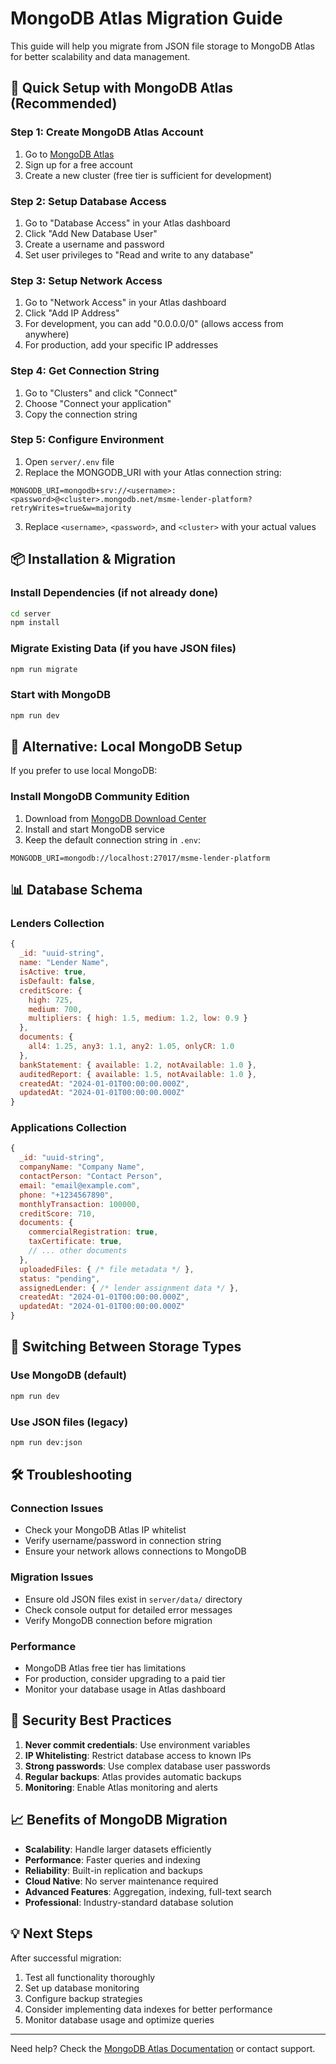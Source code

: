 # MongoDB Atlas Migration Guide

This guide will help you migrate from JSON file storage to MongoDB Atlas for better scalability and data management.

## 🚀 Quick Setup with MongoDB Atlas (Recommended)

### Step 1: Create MongoDB Atlas Account
1. Go to [MongoDB Atlas](https://cloud.mongodb.com/)
2. Sign up for a free account
3. Create a new cluster (free tier is sufficient for development)

### Step 2: Setup Database Access
1. Go to "Database Access" in your Atlas dashboard
2. Click "Add New Database User"
3. Create a username and password
4. Set user privileges to "Read and write to any database"

### Step 3: Setup Network Access
1. Go to "Network Access" in your Atlas dashboard
2. Click "Add IP Address"
3. For development, you can add "0.0.0.0/0" (allows access from anywhere)
4. For production, add your specific IP addresses

### Step 4: Get Connection String
1. Go to "Clusters" and click "Connect"
2. Choose "Connect your application"
3. Copy the connection string

### Step 5: Configure Environment
1. Open `server/.env` file
2. Replace the MONGODB_URI with your Atlas connection string:
```env
MONGODB_URI=mongodb+srv://<username>:<password>@<cluster>.mongodb.net/msme-lender-platform?retryWrites=true&w=majority
```
3. Replace `<username>`, `<password>`, and `<cluster>` with your actual values

## 📦 Installation & Migration

### Install Dependencies (if not already done)
```bash
cd server
npm install
```

### Migrate Existing Data (if you have JSON files)
```bash
npm run migrate
```

### Start with MongoDB
```bash
npm run dev
```

## 🔧 Alternative: Local MongoDB Setup

If you prefer to use local MongoDB:

### Install MongoDB Community Edition
1. Download from [MongoDB Download Center](https://www.mongodb.com/try/download/community)
2. Install and start MongoDB service
3. Keep the default connection string in `.env`:
```env
MONGODB_URI=mongodb://localhost:27017/msme-lender-platform
```

## 📊 Database Schema

### Lenders Collection
```javascript
{
  _id: "uuid-string",
  name: "Lender Name",
  isActive: true,
  isDefault: false,
  creditScore: {
    high: 725,
    medium: 700,
    multipliers: { high: 1.5, medium: 1.2, low: 0.9 }
  },
  documents: {
    all4: 1.25, any3: 1.1, any2: 1.05, onlyCR: 1.0
  },
  bankStatement: { available: 1.2, notAvailable: 1.0 },
  auditedReport: { available: 1.5, notAvailable: 1.0 },
  createdAt: "2024-01-01T00:00:00.000Z",
  updatedAt: "2024-01-01T00:00:00.000Z"
}
```

### Applications Collection
```javascript
{
  _id: "uuid-string",
  companyName: "Company Name",
  contactPerson: "Contact Person",
  email: "email@example.com",
  phone: "+1234567890",
  monthlyTransaction: 100000,
  creditScore: 710,
  documents: {
    commercialRegistration: true,
    taxCertificate: true,
    // ... other documents
  },
  uploadedFiles: { /* file metadata */ },
  status: "pending",
  assignedLender: { /* lender assignment data */ },
  createdAt: "2024-01-01T00:00:00.000Z",
  updatedAt: "2024-01-01T00:00:00.000Z"
}
```

## 🔄 Switching Between Storage Types

### Use MongoDB (default)
```bash
npm run dev
```

### Use JSON files (legacy)
```bash
npm run dev:json
```

## 🛠️ Troubleshooting

### Connection Issues
- Check your MongoDB Atlas IP whitelist
- Verify username/password in connection string
- Ensure your network allows connections to MongoDB

### Migration Issues
- Ensure old JSON files exist in `server/data/` directory
- Check console output for detailed error messages
- Verify MongoDB connection before migration

### Performance
- MongoDB Atlas free tier has limitations
- For production, consider upgrading to a paid tier
- Monitor your database usage in Atlas dashboard

## 🔐 Security Best Practices

1. **Never commit credentials**: Use environment variables
2. **IP Whitelisting**: Restrict database access to known IPs
3. **Strong passwords**: Use complex database user passwords
4. **Regular backups**: Atlas provides automatic backups
5. **Monitoring**: Enable Atlas monitoring and alerts

## 📈 Benefits of MongoDB Migration

- **Scalability**: Handle larger datasets efficiently
- **Performance**: Faster queries and indexing
- **Reliability**: Built-in replication and backups
- **Cloud Native**: No server maintenance required
- **Advanced Features**: Aggregation, indexing, full-text search
- **Professional**: Industry-standard database solution

## 💡 Next Steps

After successful migration:
1. Test all functionality thoroughly
2. Set up database monitoring
3. Configure backup strategies
4. Consider implementing data indexes for better performance
5. Monitor database usage and optimize queries

---

Need help? Check the [MongoDB Atlas Documentation](https://docs.atlas.mongodb.com/) or contact support.
